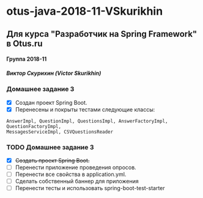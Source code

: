 # otus-java-2018-11-VSkurikhin
## Для курса "Разработчик на Spring Framework" в Otus.ru

#### Группа 2018-11
##### Виктор Скурихин (Victor Skurikhin)

### Домашнее задание 3
 * [x] Создан проект Spring Boot.
 * [x] Перенесены и покрыты тестами следующие классы:
 ````
 AnswerImpl, QuestionImpl, QuestionsImpl, AnswerFactoryImpl, QuestionFactoryImpl,
 MessagesServiceImpl, CSVQuestionsReader
 ````

### TODO Домашнее задание 3
 * [x] <s>Создать проект Spring Boot.</s>
 * [ ] Перенести приложение проведения опросов.
 * [ ] Перенести все свойства в application.yml.
 * [ ] Сделать собственный баннер для приложения
 * [ ] Перенести тесты и использовать spring-boot-test-starter
